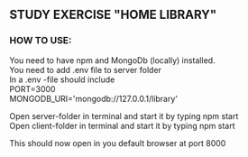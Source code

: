 
## STUDY EXERCISE "HOME LIBRARY"


### HOW TO USE:<br>
You need to have npm and MongoDb (locally) installed.<br>
You need to add .env file to server folder<br>
In a .env -file should include<br>
  PORT=3000<br>
  MONGODB_URI='mongodb://127.0.0.1/library'<br>

Open server-folder in terminal and start it by typing  npm start<br>
Open client-folder in terminal and start it by typing  npm start<br>

This should now open in you default browser at port 8000<br>
